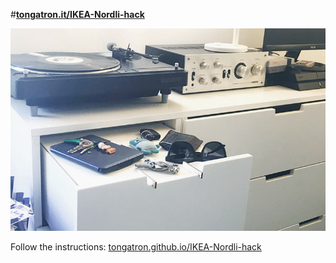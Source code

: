 #**[tongatron.it/IKEA-Nordli-hack](http://tongatron.it/IKEA-Nordli-hack/)**


![Drawer](https://raw.githubusercontent.com/tongatron/IKEA-Nordli-hack/gh-pages/img/cassetto3.jpg)

Follow the instructions: [tongatron.github.io/IKEA-Nordli-hack](https://tongatron.github.io/IKEA-Nordli-hack/)
